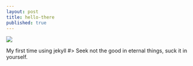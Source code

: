 ```yaml
---
layout: post
title: hello-there
published: true
---
```

![]({{site.baseurl}}/https://github.com/Adi202001/adi202001.github.io/raw/master/images/logo_black.png)



 My first time using jekyll
 #> Seek not the good in eternal things, suck it in yourself.
